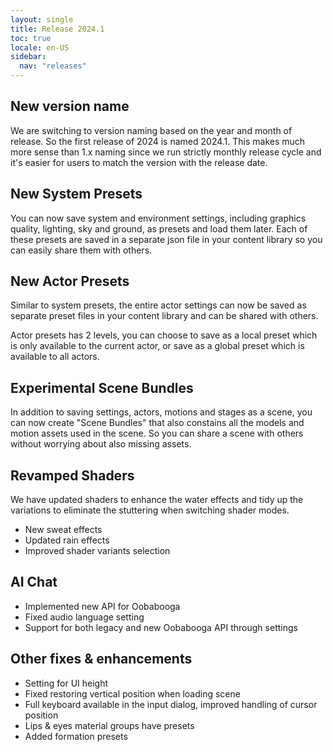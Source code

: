 ```yaml
---
layout: single
title: Release 2024.1
toc: true
locale: en-US
sidebar:
  nav: "releases"
---
```


## New version name
We are switching to version naming based on the year and month of release. So the first release of 2024 is named 2024.1. This makes much more sense than 1.x naming since we run strictly monthly release cycle and it's easier for users to match the version with the release date.

## New System Presets
You can now save system and environment settings, including graphics quality, lighting, sky and ground, as presets and load them later. Each of these presets are saved in a separate json file in your content library so you can easily share them with others.

## New Actor Presets
Similar to system presets, the entire actor settings can now be saved as separate preset files in your content library and can be shared with others. 

Actor presets has 2 levels, you can choose to save as a local preset which is only available to the current actor, or save as a global preset which is available to all actors.

## Experimental Scene Bundles
In addition to saving settings, actors, motions and stages as a scene, you can now create "Scene Bundles" that also constains all the models and motion assets used in the scene. So you can share a scene with others without worrying about also missing assets.

## Revamped Shaders
We have updated shaders to enhance the water effects and tidy up the variations to eliminate the stuttering when switching shader modes.
* New sweat effects
* Updated rain effects
* Improved shader variants selection

## AI Chat
* Implemented new API for Oobabooga
* Fixed audio language setting
* Support for both legacy and new Oobabooga API through settings

## Other fixes & enhancements
* Setting for UI height
* Fixed restoring vertical position when loading scene
* Full keyboard available in the input dialog, improved handling of cursor position
* Lips & eyes material groups have presets
* Added formation presets
